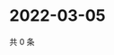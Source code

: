 # 2022-03-05

共 0 条

<!-- BEGIN WEIBO -->
<!-- 最后更新时间 Sat Mar 05 2022 08:59:33 GMT+0800 (China Standard Time) -->

<!-- END WEIBO -->
